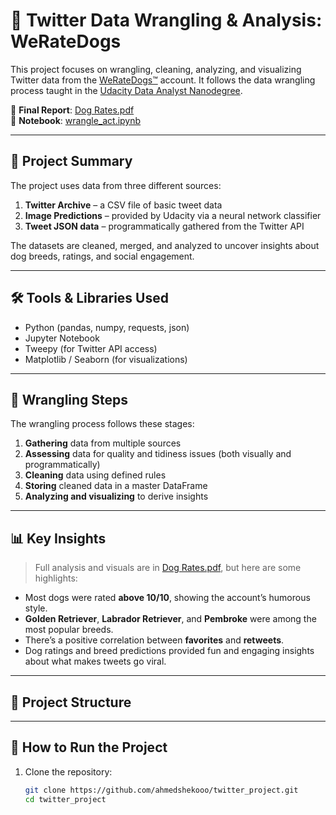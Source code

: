 # 🐶 Twitter Data Wrangling & Analysis: WeRateDogs

This project focuses on wrangling, cleaning, analyzing, and visualizing Twitter data from the [WeRateDogs™](https://twitter.com/dog_rates) account. It follows the data wrangling process taught in the [Udacity Data Analyst Nanodegree](https://www.udacity.com/course/data-analyst-nanodegree--nd002).

📄 **Final Report**: [Dog Rates.pdf](./Dog%20Rates.pdf)  
📓 **Notebook**: [wrangle_act.ipynb](./wrangle_act.ipynb)

---

## 🧾 Project Summary

The project uses data from three different sources:

1. **Twitter Archive** – a CSV file of basic tweet data
2. **Image Predictions** – provided by Udacity via a neural network classifier
3. **Tweet JSON data** – programmatically gathered from the Twitter API

The datasets are cleaned, merged, and analyzed to uncover insights about dog breeds, ratings, and social engagement.

---

## 🛠️ Tools & Libraries Used

- Python (pandas, numpy, requests, json)
- Jupyter Notebook
- Tweepy (for Twitter API access)
- Matplotlib / Seaborn (for visualizations)

---

## 🧹 Wrangling Steps

The wrangling process follows these stages:

1. **Gathering** data from multiple sources
2. **Assessing** data for quality and tidiness issues (both visually and programmatically)
3. **Cleaning** data using defined rules
4. **Storing** cleaned data in a master DataFrame
5. **Analyzing and visualizing** to derive insights

---

## 📊 Key Insights

> Full analysis and visuals are in [Dog Rates.pdf](./Dog%20Rates.pdf), but here are some highlights:

- Most dogs were rated **above 10/10**, showing the account’s humorous style.
- **Golden Retriever**, **Labrador Retriever**, and **Pembroke** were among the most popular breeds.
- There’s a positive correlation between **favorites** and **retweets**.
- Dog ratings and breed predictions provided fun and engaging insights about what makes tweets go viral.

---

## 📁 Project Structure


---

## 🚀 How to Run the Project

1. Clone the repository:
   ```bash
   git clone https://github.com/ahmedshekooo/twitter_project.git
   cd twitter_project


